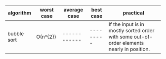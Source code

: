 
algorithm | worst case | average case | best case| practical
--------- | ---------- | ------------ | ---------| ---------
bubble sort | О(n^{2}) | ------------ | ---------| If the input is in mostly sorted order with some out-of-order elements nearly in position. 
